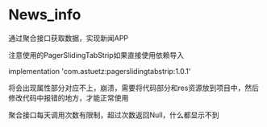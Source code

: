 # News_info
通过聚合接口获取数据，实现新闻APP
 
注意使用的PagerSlidingTabStrip如果直接使用依赖导入

implementation 'com.astuetz:pagerslidingtabstrip:1.0.1'


将会出现属性部分对应不上，崩溃，需要将代码部分和res资源放到项目中，然后修改代码中报错的地方，才能正常使用

聚合接口每天调用次数有限制，超过次数返回Null，什么都显示不到
